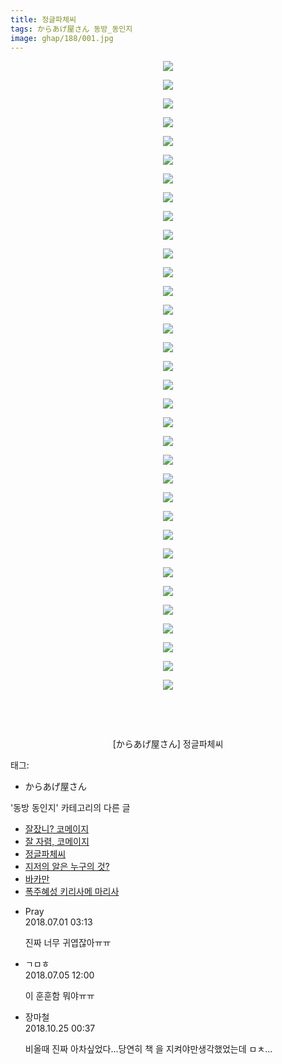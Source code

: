 ```yaml
---
title: 정글파체씨
tags: からあげ屋さん 동방_동인지
image: ghap/188/001.jpg
---
```

<div class="article">
<p style="text-align: center; clear: none; float: none;"><img src="{{ site.nasurl }}/ghap/188/001.jpg"/></p>
<p style="text-align: center; clear: none; float: none;"><img src="{{ site.nasurl }}/ghap/188/002.jpg"/></p>
<p style="text-align: center; clear: none; float: none;"><img src="{{ site.nasurl }}/ghap/188/003.jpg"/></p>
<p style="text-align: center; clear: none; float: none;"><img src="{{ site.nasurl }}/ghap/188/004.jpg"/></p>
<p style="text-align: center; clear: none; float: none;"><img src="{{ site.nasurl }}/ghap/188/005.jpg"/></p>
<p style="text-align: center; clear: none; float: none;"><img src="{{ site.nasurl }}/ghap/188/006.jpg"/></p>
<p style="text-align: center; clear: none; float: none;"><img src="{{ site.nasurl }}/ghap/188/007.jpg"/></p>
<p style="text-align: center; clear: none; float: none;"><img src="{{ site.nasurl }}/ghap/188/008.jpg"/></p>
<p style="text-align: center; clear: none; float: none;"><img src="{{ site.nasurl }}/ghap/188/009.jpg"/></p>
<p style="text-align: center; clear: none; float: none;"><img src="{{ site.nasurl }}/ghap/188/010.jpg"/></p>
<p style="text-align: center; clear: none; float: none;"><img src="{{ site.nasurl }}/ghap/188/011.jpg"/></p>
<p style="text-align: center; clear: none; float: none;"><img src="{{ site.nasurl }}/ghap/188/012.jpg"/></p>
<p style="text-align: center; clear: none; float: none;"><img src="{{ site.nasurl }}/ghap/188/013.jpg"/></p>
<p style="text-align: center; clear: none; float: none;"><img src="{{ site.nasurl }}/ghap/188/014.jpg"/></p>
<p style="text-align: center; clear: none; float: none;"><img src="{{ site.nasurl }}/ghap/188/015.jpg"/></p>
<p style="text-align: center; clear: none; float: none;"><img src="{{ site.nasurl }}/ghap/188/016.jpg"/></p>
<p style="text-align: center; clear: none; float: none;"><img src="{{ site.nasurl }}/ghap/188/017.jpg"/></p>
<p style="text-align: center; clear: none; float: none;"><img src="{{ site.nasurl }}/ghap/188/018.jpg"/></p>
<p style="text-align: center; clear: none; float: none;"><img src="{{ site.nasurl }}/ghap/188/019.jpg"/></p>
<p style="text-align: center; clear: none; float: none;"><img src="{{ site.nasurl }}/ghap/188/020.jpg"/></p>
<p style="text-align: center; clear: none; float: none;"><img src="{{ site.nasurl }}/ghap/188/021.jpg"/></p>
<p style="text-align: center; clear: none; float: none;"><img src="{{ site.nasurl }}/ghap/188/022.jpg"/></p>
<p style="text-align: center; clear: none; float: none;"><img src="{{ site.nasurl }}/ghap/188/023.jpg"/></p>
<p style="text-align: center; clear: none; float: none;"><img src="{{ site.nasurl }}/ghap/188/024.jpg"/></p>
<p style="text-align: center; clear: none; float: none;"><img src="{{ site.nasurl }}/ghap/188/025.jpg"/></p>
<p style="text-align: center; clear: none; float: none;"><img src="{{ site.nasurl }}/ghap/188/026.jpg"/></p>
<p style="text-align: center; clear: none; float: none;"><img src="{{ site.nasurl }}/ghap/188/027.jpg"/></p>
<p style="text-align: center; clear: none; float: none;"><img src="{{ site.nasurl }}/ghap/188/028.jpg"/></p>
<p style="text-align: center; clear: none; float: none;"><img src="{{ site.nasurl }}/ghap/188/029.jpg"/></p>
<p style="text-align: center; clear: none; float: none;"><img src="{{ site.nasurl }}/ghap/188/030.jpg"/></p>
<p style="text-align: center; clear: none; float: none;"><img src="{{ site.nasurl }}/ghap/188/031.jpg"/></p>
<p style="text-align: center; clear: none; float: none;"><img src="{{ site.nasurl }}/ghap/188/032.jpg"/></p>
<p style="text-align: center; clear: none; float: none;"><img src="{{ site.nasurl }}/ghap/188/033.jpg"/></p>
<p style="text-align: center; clear: none; float: none;"><img src="{{ site.nasurl }}/ghap/188/034.jpg"/></p>
<p><br/></p>
<p><br/></p>
<p style="text-align: center;">[からあげ屋さん] 정글파체씨<br/></p>
</div><div class="tagTrail">
<p>태그: </p>
<ul>
<li>からあげ屋さん</li>
</ul>
</div><div class="another">
<p>'동방 동인지' 카테고리의 다른 글</p>
<ul>
<li><a href="/2016-06-18-ghap_190">잘잤니? 코메이지</a></li>
<li><a href="/2016-06-18-ghap_189">잘 자렴, 코메이지</a></li>
<li><a href="/2016-06-18-ghap_188">정글파체씨</a></li>
<li><a href="/2016-06-18-ghap_187">지저의 알은 누구의 것?</a></li>
<li><a href="/2016-06-18-ghap_186">바카만</a></li>
<li><a href="/2016-06-18-ghap_185">폭주혜성 키리사메 마리사</a></li>
</ul>
</div><div class="cb_module cb_fluid">
<div class="cb_wrt cb_profile">
<div class="comment">
<ul>
<li class="cb_thumb_off" id="comment15279146">
<div class="cb_comment_area">
<div class="cb_info_area">
<div class="cb_section">
<span class="cb_nick_name">Pray</span>
</div>
<div class="cb_section">
<span class="cb_date">2018.07.01 03:13 </span>
</div>
</div>
<div class="cb_dsc_comment">
<p class="cb_dsc">
											진짜 너무 귀엽잖아ㅠㅠ
										</p>
</div>
</div></li>
<li class="cb_thumb_off" id="comment15280941">
<div class="cb_comment_area">
<div class="cb_info_area">
<div class="cb_section">
<span class="cb_nick_name">ㄱㅁㅎ</span>
</div>
<div class="cb_section">
<span class="cb_date">2018.07.05 12:00 </span>
</div>
</div>
<div class="cb_dsc_comment">
<p class="cb_dsc">
											이 훈훈함 뭐야ㅠㅠ
										</p>
</div>
</div></li>
<li class="cb_thumb_off" id="comment15361713">
<div class="cb_comment_area">
<div class="cb_info_area">
<div class="cb_section">
<span class="cb_nick_name">장마철</span>
</div>
<div class="cb_section">
<span class="cb_date">2018.10.25 00:37 </span>
</div>
</div>
<div class="cb_dsc_comment">
<p class="cb_dsc">
											비올때 진짜 아차싶었다...당연히 책 을 지켜야만생각했었는데 ㅁㅊ...
										</p>
</div>
</div></li>
</ul>
</div>
</div><!-- commentList close -->
</div>